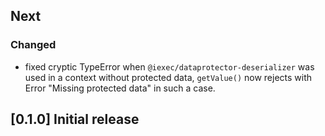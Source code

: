 ## Next

### Changed

- fixed cryptic TypeError when `@iexec/dataprotector-deserializer` was used in a context without protected data, `getValue()` now rejects with Error "Missing protected data" in such a case.

## [0.1.0] Initial release
